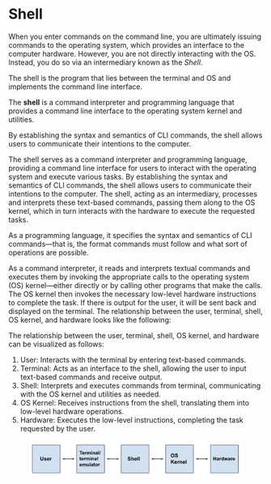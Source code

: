 # Shell

When you enter commands on the command line, you are ultimately issuing commands to the operating system, which provides an interface to the computer hardware. However, you are not directly interacting with the OS. Instead, you do so via an intermediary known as the _Shell_.&#x20;

The shell is the program that lies between the terminal and OS and implements the command line interface.&#x20;

The **shell** is a command interpreter and programming language that provides a command line interface to the operating system kernel and utilities.&#x20;

By establishing the syntax and semantics of CLI commands, the shell allows users to communicate their intentions to the computer.

The shell serves as a command interpreter and programming language, providing a command line interface for users to interact with the operating system and execute various tasks. By establishing the syntax and semantics of CLI commands, the shell allows users to communicate their intentions to the computer. The shell, acting as an intermediary, processes and interprets these text-based commands, passing them along to the OS kernel, which in turn interacts with the hardware to execute the requested tasks.

As a programming language, it specifies the syntax and semantics of CLI commands—that is, the format commands must follow and what sort of operations are possible.&#x20;

As a command interpreter, it reads and interprets textual commands and executes them by invoking the appropriate calls to the operating system (OS) kernel—either directly or by calling other programs that make the calls. The OS kernel then invokes the necessary low-level hardware instructions to complete the task. If there is output for the user, it will be sent back and displayed on the terminal. The relationship between the user, terminal, shell, OS kernel, and hardware looks like the following:

The relationship between the user, terminal, shell, OS kernel, and hardware can be visualized as follows:

1. User: Interacts with the terminal by entering text-based commands.
2. Terminal: Acts as an interface to the shell, allowing the user to input text-based commands and receive output.
3. Shell: Interprets and executes commands from terminal, communicating with the OS kernel and utilities as needed.
4. OS Kernel: Receives instructions from the shell, translating them into low-level hardware operations.
5. Hardware: Executes the low-level instructions, completing the task requested by the user.

<figure><img src="../.gitbook/assets/Screenshot 2023-04-26 at 3.21.28 PM.png" alt=""><figcaption></figcaption></figure>
